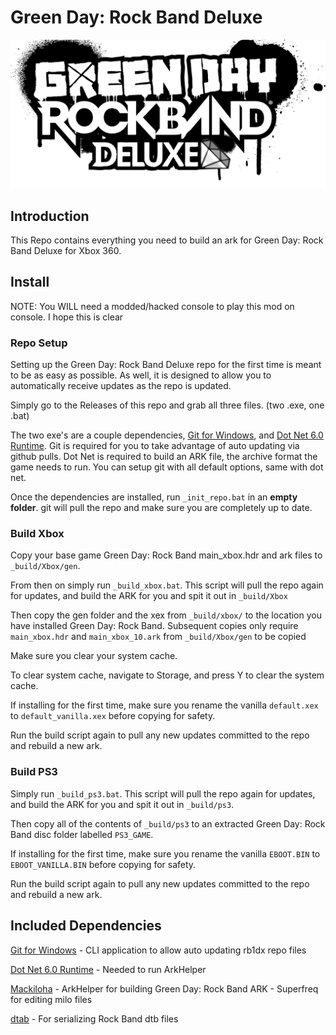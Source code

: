 # Green Day: Rock Band Deluxe

![Header Image](dependencies/header.png)

## Introduction

This Repo contains everything you need to build an ark for Green Day: Rock Band Deluxe for Xbox 360.

## Install

NOTE: You WILL need a modded/hacked console to play this mod on console. I hope this is clear

### Repo Setup

Setting up the Green Day: Rock Band Deluxe repo for the first time is meant to be as easy as possible.
As well, it is designed to allow you to automatically receive updates as the repo is updated.

Simply go to the Releases of this repo and grab all three files. (two .exe, one .bat)

The two exe's are a couple dependencies, [Git for Windows](https://gitforwindows.org/), and [Dot Net 6.0 Runtime](https://dotnet.microsoft.com/en-us/download/dotnet/6.0/runtime).
Git is required for you to take advantage of auto updating via github pulls. Dot Net is required to build an ARK file, the archive format the game needs to run.
You can setup git with all default options, same with dot net.

Once the dependencies are installed, run `_init_repo.bat` in an **empty folder**. git will pull the repo and make sure you are completely up to date.

### Build Xbox

Copy your base game Green Day: Rock Band main_xbox.hdr and ark files to `_build/Xbox/gen`.

From then on simply run `_build_xbox.bat`. This script will pull the repo again for updates, and build the ARK for you and spit it out in `_build/Xbox`

Then copy the gen folder and the xex from `_build/xbox/` to the location you have installed Green Day: Rock Band. Subsequent copies only require `main_xbox.hdr` and `main_xbox_10.ark` from `_build/Xbox/gen` to be copied

Make sure you clear your system cache.

To clear system cache, navigate to Storage, and press Y to clear the system cache.

If installing for the first time, make sure you rename the vanilla `default.xex` to `default_vanilla.xex` before copying for safety.

Run the build script again to pull any new updates committed to the repo and rebuild a new ark.

### Build PS3

Simply run `_build_ps3.bat`. This script will pull the repo again for updates, and build the ARK for you and spit it out in `_build/ps3`.

Then copy all of the contents of `_build/ps3` to an extracted Green Day: Rock Band disc folder labelled `PS3_GAME`.

If installing for the first time, make sure you rename the vanilla `EBOOT.BIN` to `EBOOT_VANILLA.BIN` before copying for safety.

Run the build script again to pull any new updates committed to the repo and rebuild a new ark.

## Included Dependencies

[Git for Windows](https://gitforwindows.org/) - CLI application to allow auto updating rb1dx repo files

[Dot Net 6.0 Runtime](https://dotnet.microsoft.com/en-us/download/dotnet/6.0/runtime) - Needed to run ArkHelper

[Mackiloha](https://github.com/PikminGuts92/Mackiloha) - ArkHelper for building Green Day: Rock Band ARK - Superfreq for editing milo files

[dtab](https://github.com/mtolly/dtab) - For serializing Rock Band dtb files